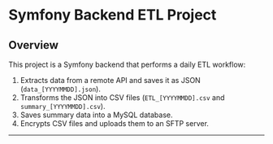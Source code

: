 # Symfony Backend ETL Project

## Overview
This project is a Symfony backend that performs a daily ETL workflow:

1. Extracts data from a remote API and saves it as JSON (`data_[YYYYMMDD].json`).
2. Transforms the JSON into CSV files (`ETL_[YYYYMMDD].csv` and `summary_[YYYYMMDD].csv`).
3. Saves summary data into a MySQL database.
4. Encrypts CSV files and uploads them to an SFTP server.

---
